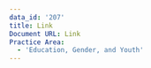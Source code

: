 ```yaml
---
data_id: '207'
title: Link
Document URL: Link
Practice Area:
  - 'Education, Gender, and Youth'
---
```

